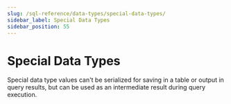 ```yaml
---
slug: /sql-reference/data-types/special-data-types/
sidebar_label: Special Data Types
sidebar_position: 55
---
```


# Special Data Types

Special data type values can't be serialized for saving in a table or output in query results, but can be used as an intermediate result during query execution.
